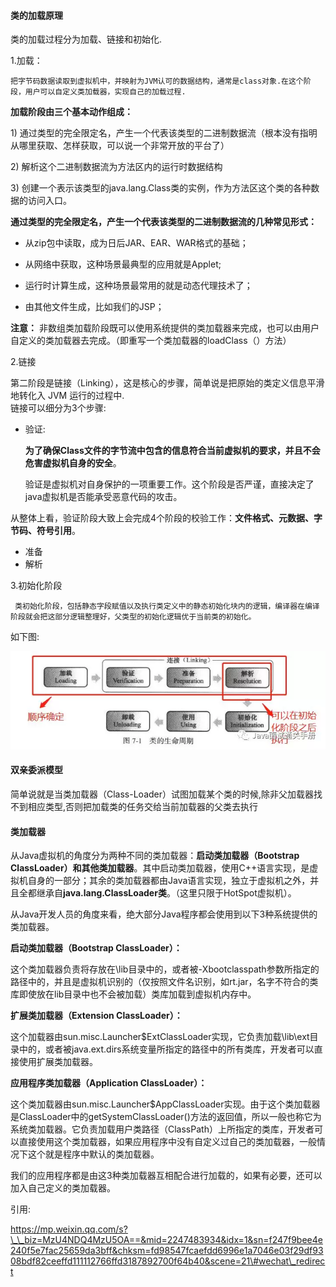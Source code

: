 #### 类的加载原理

类的加载过程分为加载、链接和初始化.

1.加载： 

    把字节码数据读取到虚拟机中，并映射为JVM认可的数据结构，通常是class对象.在这个阶段，用户可以自定义类加载器，实现自己的加载过程.

**加载阶段由三个基本动作组成：**

1\) 通过类型的完全限定名，产生一个代表该类型的二进制数据流（根本没有指明从哪里获取、怎样获取，可以说一个非常开放的平台了）

2\) 解析这个二进制数据流为方法区内的运行时数据结构

3\) 创建一个表示该类型的java.lang.Class类的实例，作为方法区这个类的各种数据的访问入口。

**通过类型的完全限定名，产生一个代表该类型的二进制数据流的几种常见形式：**

* 从zip包中读取，成为日后JAR、EAR、WAR格式的基础；

* 从网络中获取，这种场景最典型的应用就是Applet;

* 运行时计算生成，这种场景最常用的就是动态代理技术了；

* 由其他文件生成，比如我们的JSP；

**注意：** 非数组类加载阶段既可以使用系统提供的类加载器来完成，也可以由用户自定义的类加载器去完成。（即重写一个类加载器的loadClass（）方法）

2.链接

  第二阶段是链接（Linking），这是核心的步骤，简单说是把原始的类定义信息平滑地转化入 JVM 运行的过程中.  
  链接可以细分为3个步骤: 

* 验证: 

     **为了确保Class文件的字节流中包含的信息符合当前虚拟机的要求，并且不会危害虚拟机自身的安全**。

  验证是虚拟机对自身保护的一项重要工作。这个阶段是否严谨，直接决定了java虚拟机是否能承受恶意代码的攻击。

从整体上看，验证阶段大致上会完成4个阶段的校验工作：**文件格式、元数据、字节码、符号引用**。

* 准备
* 解析

3.初始化阶段

     类初始化阶段，包括静态字段赋值以及执行类定义中的静态初始化块内的逻辑，编译器在编译阶段就会把这部分逻辑整理好，父类型的初始化逻辑优于当前类的初始化。

如下图:

![](/assets/classloader.png)

#### 双亲委派模型

简单说就是当类加载器（Class-Loader）试图加载某个类的时候,除非父加载器找不到相应类型,否则把加载类的任务交给当前加载器的父类去执行

#### 类加载器

从Java虚拟机的角度分为两种不同的类加载器：**启动类加载器（Bootstrap ClassLoader）**和**其他类加载器**。其中启动类加载器，使用C++语言实现，是虚拟机自身的一部分；其余的类加载器都由Java语言实现，独立于虚拟机之外，并且全都继承自**java.lang.ClassLoader类**。（这里只限于HotSpot虚拟机）。

从Java开发人员的角度来看，绝大部分Java程序都会使用到以下3种系统提供的类加载器。

**启动类加载器（Bootstrap ClassLoader）：**

这个类加载器负责将存放在\lib目录中的，或者被-Xbootclasspath参数所指定的路径中的，并且是虚拟机识别的（仅按照文件名识别，如rt.jar，名字不符合的类库即使放在lib目录中也不会被加载）类库加载到虚拟机内存中。

**扩展类加载器（Extension ClassLoader）：**

这个加载器由sun.misc.Launcher$ExtClassLoader实现，它负责加载\lib\ext目录中的，或者被java.ext.dirs系统变量所指定的路径中的所有类库，开发者可以直接使用扩展类加载器。

**应用程序类加载器（Application ClassLoader）：**

这个类加载器由sun.misc.Launcher$AppClassLoader实现。由于这个类加载器是ClassLoader中的getSystemClassLoader\(\)方法的返回值，所以一般也称它为系统类加载器。它负责加载用户类路径（ClassPath）上所指定的类库，开发者可以直接使用这个类加载器，如果应用程序中没有自定义过自己的类加载器，一般情况下这个就是程序中默认的类加载器。

我们的应用程序都是由这3种类加载器互相配合进行加载的，如果有必要，还可以加入自己定义的类加载器。



引用:

https://mp.weixin.qq.com/s?\_\_biz=MzU4NDQ4MzU5OA==&mid=2247483934&idx=1&sn=f247f9bee4e240f5e7fac25659da3bff&chksm=fd98547fcaefdd6996e1a7046e03f29df9308bdf82ceeffd111112766ffd3187892700f64b40&scene=21\#wechat\_redirect

